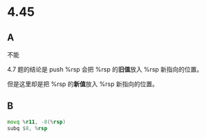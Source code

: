 # 4.45

## A

不能

4.7 题的结论是 push %rsp 会把 %rsp 的**旧值**放入 %rsp 新指向的位置。

但是这里却是把 %rsp 的**新值**放入 %rsp 新指向的位置。

## B

```asm
movq %r11, -8(%rsp)
subq $8, %rsp
```